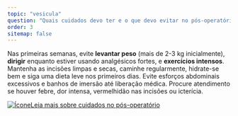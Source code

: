```yaml
---
topic: "vesicula"
question: "Quais cuidados devo ter e o que devo evitar no pós-operatório?"
order: 3
sitemap: false
---
```


Nas primeiras semanas, evite **levantar peso** (mais de 2-3 kg inicialmente), **dirigir** enquanto estiver usando analgésicos fortes, e **exercícios intensos**. Mantenha as incisões limpas e secas, caminhe regularmente, hidrate-se bem e siga uma dieta leve nos primeiros dias. Evite esforços abdominais excessivos e banhos de imersão até liberação médica. Procure atendimento se houver febre, dor intensa, vermelhidão nas incisões ou icterícia.

<p><a href="{% link _posts/2025-10-14-cirurgia-vesicula-recuperacao-repouso.md %}">
  <img src="/assets/images/icon-document.svg" class="icon" alt="Ícone" />Leia mais sobre cuidados no pós-operatório</a></p>
